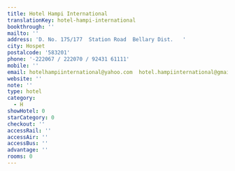 ```yaml
---
title: Hotel Hampi International
translationKey: hotel-hampi-international
bookthrough: ''
mailto: ''
address: 'D. No. 175/177  Station Road  Bellary Dist.   '
city: Hospet
postalcode: '583201'
phone: '-222067 / 222070 / 92431 61111'
mobile: ''
email: hotelhampiinternational@yahoo.com  hotel.hampiinternational@gmail.com
website: ''
note: ''
type: hotel
category:
  - H
showHotel: 0
starCategory: 0
checkout: ''
accessRail: ''
accessAir: ''
accessBus: ''
advantage: ''
rooms: 0
---
```

